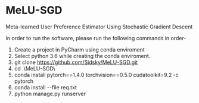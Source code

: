 # MeLU-SGD
Meta-learned User Preference Estimator Using Stochastic Gradient Descent 

In order to run the software, please run the following commands in order-

1. Create a project in PyCharm using conda enviroment
2. Select python 3.6 while creating the conda enviroment.
4. git clone https://github.com/Sidsky/MeLU-SGD.git
5. cd .\MeLU-SGD\
6. conda install pytorch==1.4.0 torchvision==0.5.0 cudatoolkit=9.2 -c pytorch
7. conda install --file req.txt
8. python manage.py runserver
